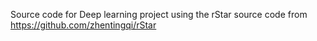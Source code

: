 Source code for Deep learning project using the rStar source code from https://github.com/zhentingqi/rStar
